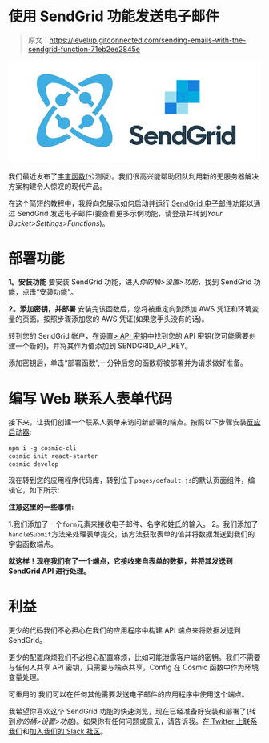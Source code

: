 # 使用 SendGrid 功能发送电子邮件

> 原文：<https://levelup.gitconnected.com/sending-emails-with-the-sendgrid-function-71eb2ee2845e>

![](img/7ab45fbe52336c4c3edafae58469bf7d.png)

我们最近发布了[宇宙函数](https://cosmicjs.com/docs/functions)(公测版)。我们很高兴能帮助团队利用新的无服务器解决方案构建令人惊叹的现代产品。

在这个简短的教程中，我将向您展示如何启动并运行 [SendGrid 电子邮件功能](https://github.com/cosmicjs/send-email-function)以通过 SendGrid 发送电子邮件(要查看更多示例功能，请登录并转到*Your Bucket>Settings>Functions*)。

# 部署功能

**1。安装功能**
要安装 SendGrid 功能，进入*你的桶>设置>功能*，找到 SendGrid 功能，点击“安装功能”。

**2。添加密钥，并部署**
安装完该函数后，您将被重定向到添加 AWS 凭证和环境变量的页面。按照步骤添加您的 AWS 凭证(如果您手头没有的话)。

转到您的 SendGrid 帐户，在[设置> API 密钥](https://app.sendgrid.com/settings/api_keys)中找到您的 API 密钥(您可能需要创建一个新的)，并将其作为值添加到 SENDGRID_API_KEY。

添加密钥后，单击“部署函数”,一分钟后您的函数将被部署并为请求做好准备。

# 编写 Web 联系人表单代码

接下来，让我们创建一个联系人表单来访问新部署的端点。按照以下步骤安装[反应启动器](https://cosmicjs.com/getting-started#quickstart):

```
npm i -g cosmic-cli
cosmic init react-starter
cosmic develop
```

现在转到您的应用程序代码库，转到位于`pages/default.js`的默认页面组件，编辑它，如下所示:

**注意这里的一些事情:**

1.我们添加了一个`form`元素来接收电子邮件、名字和姓氏的输入。
2。我们添加了`handleSubmit`方法来处理表单提交，该方法获取表单的值并将数据发送到我们的宇宙函数端点。

**就这样！现在我们有了一个端点，它接收来自表单的数据，并将其发送到 SendGrid API 进行处理。**

# 利益

更少的代码我们不必担心在我们的应用程序中构建 API 端点来将数据发送到 SendGrid。

更少的配置麻烦我们不必担心配置麻烦，比如可能泄露客户端的密钥。我们不需要与任何人共享 API 密钥，只需要与端点共享。Config 在 Cosmic 函数中作为环境变量处理。

可重用的
我们可以在任何其他需要发送电子邮件的应用程序中使用这个端点。

我希望你喜欢这个 SendGrid 功能的快速浏览，现在已经准备好安装和部署了(转到*你的桶>设置>功能*)。如果你有任何问题或意见，请告诉我。[在 Twitter 上联系我们](https://twitter.com/cosmic_js)和[加入我们的 Slack 社区](https://cosmicjs.com/community)。